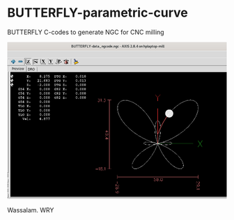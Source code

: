 # BUTTERFLY-parametric-curve
BUTTERFLY C-codes to generate NGC for CNC milling

![](BUTTERFLY-screenshots/BUTTERFLY-Screenshot.png)

Wassalam.
WRY
